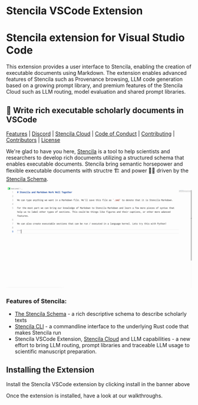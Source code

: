 # Stencila VSCode Extension

# Stencila extension for Visual Studio Code 

This extension provides a user interface to Stencila, enabling the creation of executable documents using Markdown. The extension enables advanced features of Stencila such as Provenance browsing, LLM code generation based on a growing prompt library, and premium features of the Stencila Cloud such as LLM routing, model evaluation and shared prompt libraries. 

## 👋 Write rich executable scholarly documents in VSCode

[Features](#Features-of-Stencila) | [Discord](https://discord.gg/GADr6Jv) | [Stencila Cloud](https://stencila.cloud) | [Code of Conduct](https://github.com/stencila/stencila/blob/main/CODE_OF_CONDUCT.md) | [Contributing](https://github.com/stencila/stencila/blob/main/vscode/CONTRIBUTING.md) | [Contributors](https://github.com/stencila/stencila#-contributors) | [License](https://github.com/stencila/stencila/blob/main/vscode/LICENSE)

We're glad to have you here, [Stencila](https://stencila.io) is a tool to help scientists and researchers to develop rich documents utilizing a structured schema that enables executable documents. Stencila bring semantic horsepower and flexible executable documents with structre 🏗️ and power 💪🏼 driven by the [Stencila Schema](https://github.com/stencila/stencila/tree/main/schema).

![](images/demo.gif)

### Features of Stencila: 

- [The Stencila Schema](https://github.com/stencila/stencila/tree/main/schema) - a rich descriptive schema to describe scholarly texts
- [Stencila CLI](https://github.com/stencila/stencila/releases/) - a commandline interface to the underlying Rust code that makes Stencila run
- Stencila VSCode Extension, [Stencila Cloud](https://stencila.cloud) and LLM capabilities - a new effort to bring LLM routing, prompt libraries and traceable LLM usage to scientific manuscript preparation. 

## Installing the Extension 

Install the Stencila VSCode extension by clicking install in the banner above

Once the extension is installed, have a look at our walkthroughs. 